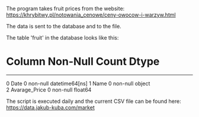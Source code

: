 The program takes fruit prices from the website:
https://khrybitwy.pl/notowania_cenowe/ceny-owocow-i-warzyw.html

The data is sent to the database and to the file.

The table 'fruit' in the database looks like this:

 #   Column         Non-Null Count  Dtype         
---  ------         --------------  -----         
 0   Date           0 non-null      datetime64[ns]
 1   Name           0 non-null      object        
 2   Avarage_Price  0 non-null      float64
 
The script is executed daily and the current CSV file can be found here:
https://data.jakub-kuba.com/market
